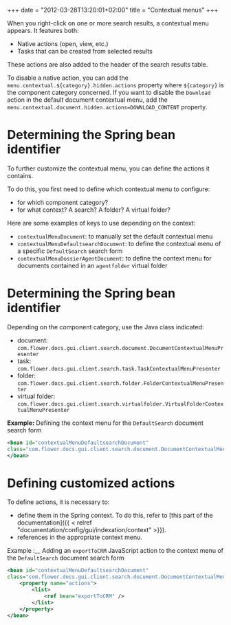 +++
date = "2012-03-28T13:20:01+02:00"
title = "Contextual menus"
+++

When you right-click on one or more search results, a contextual menu appears. It features both: 

* Native actions (open, view, etc.)
* Tasks that can be created from selected results

These actions are also added to the header of the search results table. 

To disable a native action, you can add the ``menu.contextual.${category}.hidden.actions`` property where ``${category}`` is the component category concerned. If you want to disable the `Download` action in the default document contextual menu, add the  ``menu.contextual.document.hidden.actions=DOWNLOAD_CONTENT`` property.


# Determining the Spring bean identifier
 
To further customize the contextual menu, you can define the actions it contains. 

To do this, you first need to define which contextual menu to configure: 

* for which component category? 
* for what context? A search? A folder? A virtual folder? 

Here are some examples of keys to use depending on the context: 

* ``contextualMenuDocument``: to manually set the default contextual menu
* ``contextualMenuDefaultsearchDocument``: to define the contextual menu of a specific ``DefaultSearch`` search form
* ``contextualMenuDossierAgentDocument``: to define the context menu for documents contained in an ``agentfolder`` virtual folder


# Determining the Spring bean identifier

Depending on the component category, use the Java class indicated: 

* document: ``com.flower.docs.gui.client.search.document.DocumentContextualMenuPresenter``
* task: ``com.flower.docs.gui.client.search.task.TaskContextualMenuPresenter``
* folder: ``com.flower.docs.gui.client.search.folder.FolderContextualMenuPresenter``
* virtual folder: ``com.flower.docs.gui.client.search.virtualfolder.VirtualFolderContextualMenuPresenter``


__Example:__ Defining the context menu for the ``DefaultSearch`` document search form 

```xml      
<bean id="contextualMenuDefaultsearchDocument" 
class="com.flower.docs.gui.client.search.document.DocumentContextualMenuPresenter" scope="prototype">
</bean>
```

# Defining customized actions

To define actions, it is necessary to: 

* define them in the Spring context. To do this, refer to [this part of the documentation]({{  < relref "documentation/config/gui/indexation/context" >}}).
* references in the appropriate context menu. 

Example :__ Adding an ``exportToCRM`` JavaScript action to the context menu of the ``DefaultSearch`` document search form 

```xml   
<bean id="contextualMenuDefaultsearchDocument" 
class="com.flower.docs.gui.client.search.document.DocumentContextualMenuPresenter" scope="prototype">
	<property name="actions">
		<list>
			<ref bean="exportToCRM" />
		</list>
	</property>
</bean>
```

